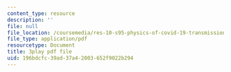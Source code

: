 ```yaml
---
content_type: resource
description: ''
file: null
file_location: /coursemedia/res-10-s95-physics-of-covid-19-transmission-fall-2020/196bdcfc39ad37a42003652f9022b294_o75BCkQL5Co.pdf
file_type: application/pdf
resourcetype: Document
title: 3play pdf file
uid: 196bdcfc-39ad-37a4-2003-652f9022b294
---
```

